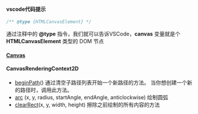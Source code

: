 #### vscode代码提示

```dart
/** @type {HTMLCanvasElement} */
```

通过注释中的 **@type** 指令，我们就可以告诉VSCode，**canvas** 变量就是个 **HTMLCanvasElement** 类型的 DOM 节点

#### [Canvas](https://developer.mozilla.org/zh-CN/docs/Web/API/Canvas_API)

#### CanvasRenderingContext2D

- [beginPath](https://developer.mozilla.org/zh-CN/docs/Web/API/CanvasRenderingContext2D/beginPath)() 通过清空子路径列表开始一个新路径的方法。 当你想创建一个新的路径时，调用此方法。
- [arc](https://developer.mozilla.org/zh-CN/docs/Web/API/CanvasRenderingContext2D/arc) (x, y, radius, startAngle, endAngle, anticlockwise)  绘制圆弧
- [clearRect](https://developer.mozilla.org/zh-CN/docs/Web/API/CanvasRenderingContext2D/clearRect)(x, y, width, height)   擦除之前绘制的所有内容的方法

